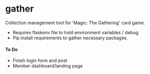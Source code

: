 # gather
Collection management tool for 'Magic: The Gathering' card game.

- Requires flaskenv file to hold environment variables / debug.
- Pip install requirements to gather necessary packages.

#### To Do
- Finish login form and post
- Member dashboard/landing page
